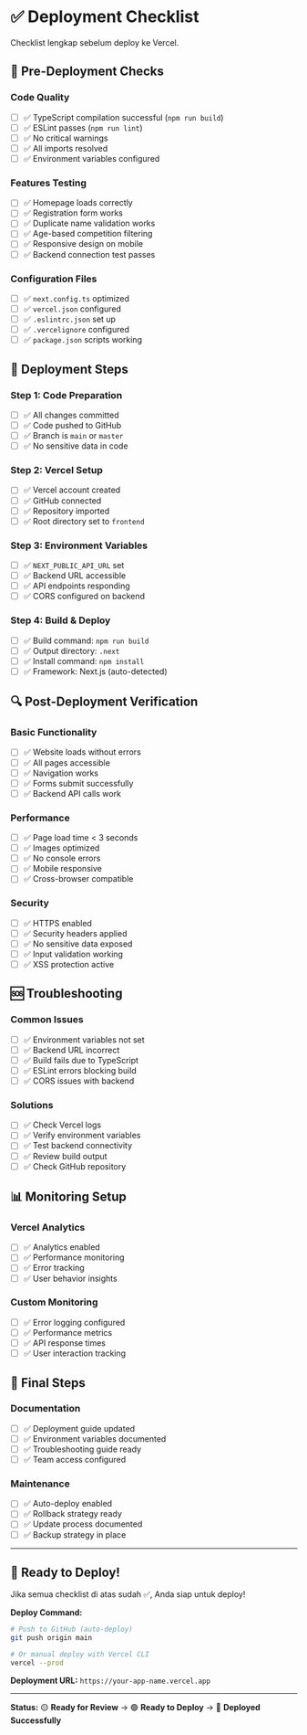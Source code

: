 # ✅ Deployment Checklist

Checklist lengkap sebelum deploy ke Vercel.

## 🔧 Pre-Deployment Checks

### Code Quality

- [ ] ✅ TypeScript compilation successful (`npm run build`)
- [ ] ✅ ESLint passes (`npm run lint`)
- [ ] ✅ No critical warnings
- [ ] ✅ All imports resolved
- [ ] ✅ Environment variables configured

### Features Testing

- [ ] ✅ Homepage loads correctly
- [ ] ✅ Registration form works
- [ ] ✅ Duplicate name validation works
- [ ] ✅ Age-based competition filtering
- [ ] ✅ Responsive design on mobile
- [ ] ✅ Backend connection test passes

### Configuration Files

- [ ] ✅ `next.config.ts` optimized
- [ ] ✅ `vercel.json` configured
- [ ] ✅ `.eslintrc.json` set up
- [ ] ✅ `.vercelignore` configured
- [ ] ✅ `package.json` scripts working

## 🚀 Deployment Steps

### Step 1: Code Preparation

- [ ] ✅ All changes committed
- [ ] ✅ Code pushed to GitHub
- [ ] ✅ Branch is `main` or `master`
- [ ] ✅ No sensitive data in code

### Step 2: Vercel Setup

- [ ] ✅ Vercel account created
- [ ] ✅ GitHub connected
- [ ] ✅ Repository imported
- [ ] ✅ Root directory set to `frontend`

### Step 3: Environment Variables

- [ ] ✅ `NEXT_PUBLIC_API_URL` set
- [ ] ✅ Backend URL accessible
- [ ] ✅ API endpoints responding
- [ ] ✅ CORS configured on backend

### Step 4: Build & Deploy

- [ ] ✅ Build command: `npm run build`
- [ ] ✅ Output directory: `.next`
- [ ] ✅ Install command: `npm install`
- [ ] ✅ Framework: Next.js (auto-detected)

## 🔍 Post-Deployment Verification

### Basic Functionality

- [ ] ✅ Website loads without errors
- [ ] ✅ All pages accessible
- [ ] ✅ Navigation works
- [ ] ✅ Forms submit successfully
- [ ] ✅ Backend API calls work

### Performance

- [ ] ✅ Page load time < 3 seconds
- [ ] ✅ Images optimized
- [ ] ✅ No console errors
- [ ] ✅ Mobile responsive
- [ ] ✅ Cross-browser compatible

### Security

- [ ] ✅ HTTPS enabled
- [ ] ✅ Security headers applied
- [ ] ✅ No sensitive data exposed
- [ ] ✅ Input validation working
- [ ] ✅ XSS protection active

## 🆘 Troubleshooting

### Common Issues

- [ ] ✅ Environment variables not set
- [ ] ✅ Backend URL incorrect
- [ ] ✅ Build fails due to TypeScript
- [ ] ✅ ESLint errors blocking build
- [ ] ✅ CORS issues with backend

### Solutions

- [ ] ✅ Check Vercel logs
- [ ] ✅ Verify environment variables
- [ ] ✅ Test backend connectivity
- [ ] ✅ Review build output
- [ ] ✅ Check GitHub repository

## 📊 Monitoring Setup

### Vercel Analytics

- [ ] ✅ Analytics enabled
- [ ] ✅ Performance monitoring
- [ ] ✅ Error tracking
- [ ] ✅ User behavior insights

### Custom Monitoring

- [ ] ✅ Error logging configured
- [ ] ✅ Performance metrics
- [ ] ✅ API response times
- [ ] ✅ User interaction tracking

## 🎯 Final Steps

### Documentation

- [ ] ✅ Deployment guide updated
- [ ] ✅ Environment variables documented
- [ ] ✅ Troubleshooting guide ready
- [ ] ✅ Team access configured

### Maintenance

- [ ] ✅ Auto-deploy enabled
- [ ] ✅ Rollback strategy ready
- [ ] ✅ Update process documented
- [ ] ✅ Backup strategy in place

---

## 🎉 Ready to Deploy!

Jika semua checklist di atas sudah ✅, Anda siap untuk deploy!

**Deploy Command:**

```bash
# Push to GitHub (auto-deploy)
git push origin main

# Or manual deploy with Vercel CLI
vercel --prod
```

**Deployment URL:** `https://your-app-name.vercel.app`

---

**Status:** 🟡 **Ready for Review** → 🟢 **Ready to Deploy** → 🚀 **Deployed Successfully**
